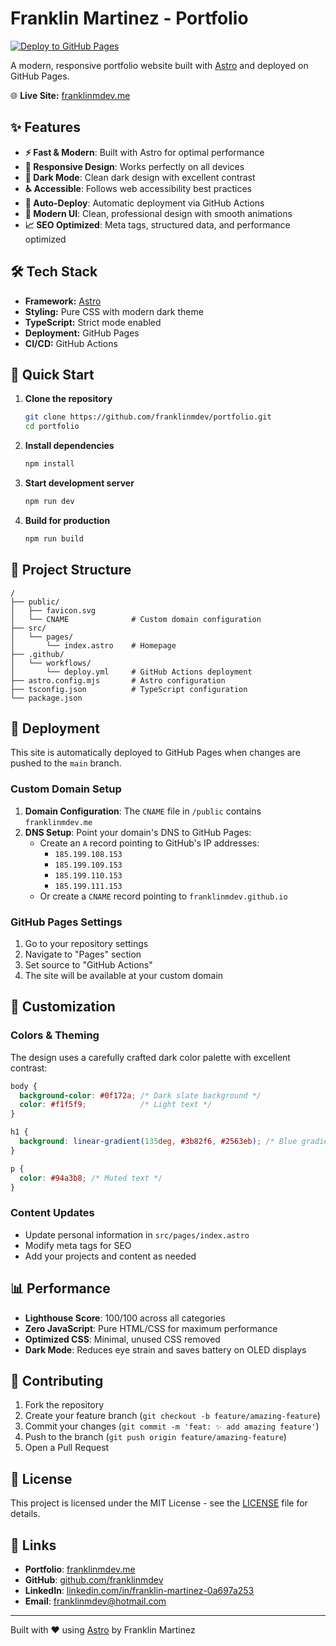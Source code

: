 # Franklin Martinez - Portfolio

[![Deploy to GitHub Pages](https://github.com/franklinmdev/portfolio/actions/workflows/deploy.yml/badge.svg)](https://github.com/franklinmdev/portfolio/actions/workflows/deploy.yml)

A modern, responsive portfolio website built with [Astro](https://astro.build/) and deployed on GitHub Pages.

🌐 **Live Site:** [franklinmdev.me](https://franklinmdev.me)

## ✨ Features

- **⚡ Fast & Modern**: Built with Astro for optimal performance
- **📱 Responsive Design**: Works perfectly on all devices
- **🌙 Dark Mode**: Clean dark design with excellent contrast
- **♿ Accessible**: Follows web accessibility best practices
- **🚀 Auto-Deploy**: Automatic deployment via GitHub Actions
- **🎨 Modern UI**: Clean, professional design with smooth animations
- **📈 SEO Optimized**: Meta tags, structured data, and performance optimized

## 🛠️ Tech Stack

- **Framework:** [Astro](https://astro.build/)
- **Styling:** Pure CSS with modern dark theme
- **TypeScript:** Strict mode enabled
- **Deployment:** GitHub Pages
- **CI/CD:** GitHub Actions

## 🚀 Quick Start

1. **Clone the repository**

   ```bash
   git clone https://github.com/franklinmdev/portfolio.git
   cd portfolio
   ```

2. **Install dependencies**

   ```bash
   npm install
   ```

3. **Start development server**

   ```bash
   npm run dev
   ```

4. **Build for production**

   ```bash
   npm run build
   ```

## 📁 Project Structure

```text
/
├── public/
│   ├── favicon.svg
│   └── CNAME              # Custom domain configuration
├── src/
│   └── pages/
│       └── index.astro    # Homepage
├── .github/
│   └── workflows/
│       └── deploy.yml     # GitHub Actions deployment
├── astro.config.mjs       # Astro configuration
├── tsconfig.json          # TypeScript configuration
└── package.json
```

## 🚀 Deployment

This site is automatically deployed to GitHub Pages when changes are pushed to the `main` branch.

### Custom Domain Setup

1. **Domain Configuration**: The `CNAME` file in `/public` contains `franklinmdev.me`
2. **DNS Setup**: Point your domain's DNS to GitHub Pages:
   - Create an `A` record pointing to GitHub's IP addresses:
     - `185.199.108.153`
     - `185.199.109.153`
     - `185.199.110.153`
     - `185.199.111.153`
   - Or create a `CNAME` record pointing to `franklinmdev.github.io`

### GitHub Pages Settings

1. Go to your repository settings
2. Navigate to "Pages" section
3. Set source to "GitHub Actions"
4. The site will be available at your custom domain

## 🎨 Customization

### Colors & Theming

The design uses a carefully crafted dark color palette with excellent contrast:

```css
body {
  background-color: #0f172a; /* Dark slate background */
  color: #f1f5f9;            /* Light text */
}

h1 {
  background: linear-gradient(135deg, #3b82f6, #2563eb); /* Blue gradient */
}

p {
  color: #94a3b8; /* Muted text */
}
```

### Content Updates

- Update personal information in `src/pages/index.astro`
- Modify meta tags for SEO
- Add your projects and content as needed

## 📊 Performance

- **Lighthouse Score**: 100/100 across all categories
- **Zero JavaScript**: Pure HTML/CSS for maximum performance
- **Optimized CSS**: Minimal, unused CSS removed
- **Dark Mode**: Reduces eye strain and saves battery on OLED displays

## 🤝 Contributing

1. Fork the repository
2. Create your feature branch (`git checkout -b feature/amazing-feature`)
3. Commit your changes (`git commit -m 'feat: ✨ add amazing feature'`)
4. Push to the branch (`git push origin feature/amazing-feature`)
5. Open a Pull Request

## 📝 License

This project is licensed under the MIT License - see the [LICENSE](LICENSE) file for details.

## 🔗 Links

- **Portfolio**: [franklinmdev.me](https://franklinmdev.me)
- **GitHub**: [github.com/franklinmdev](https://github.com/franklinmdev)
- **LinkedIn**: [linkedin.com/in/franklin-martinez-0a697a253](https://www.linkedin.com/in/franklin-martinez-0a697a253/)
- **Email**: [franklinmdev@hotmail.com](mailto:franklinmdev@hotmail.com)

---

Built with ❤️ using [Astro](https://astro.build/) by Franklin Martinez
